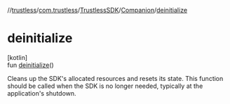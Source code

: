 //[trustless](../../../../index.md)/[com.trustless](../../index.md)/[TrustlessSDK](../index.md)/[Companion](index.md)/[deinitialize](deinitialize.md)

# deinitialize

[kotlin]\
fun [deinitialize](deinitialize.md)()

Cleans up the SDK's allocated resources and resets its state. This function should be called when the SDK is no longer needed, typically at the application's shutdown.
